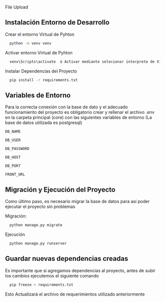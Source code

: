 File Upload

## Instalación Entorno de Desarrollo 

Crear el entorno Virtual de Pyhton

```bash
  python -m venv venv
```

Activar entorno Virtual de Pyhton

```bash
  venv\Scripts\activate  ó Activar mediante selecionar interprete de Visual Studio
```
   

Instalar Dependencias del Proyecto

```bash
  pip install -r requirements.txt
```


## Variables de Entorno

Para la correcta conexión con la base de dato y el adecuado funcionamiento del proyecto es obligatorio crear y rellenar el archivo .env en la carpeta principal (core) con las siguientes variables de entorno (La base de datos utilizada es postgresql)

`DB_NAME`

`DB_USER`

`DB_PASSWORD`

`DB_HOST`

`DB_PORT`

`FRONT_URL`

## Migración y Ejecución del Proyecto

Como último paso, es necesario migrar la base de datos para así poder ejecutar el proyecto sin problemas 

Migración:
```bash
  python manage.py migrate
```

Ejecución
```bash
  python manage.py runserver
```

## Guardar nuevas dependencias creadas

Es importante que sí agregamos dependencias al proyecto, antes de subir los cambios ejecutemos el siguiente comando
```bash
  pip freeze > requirements.txt  
```
Esto Actualizará el archivo de requerimientos utilizado anteriormente 
